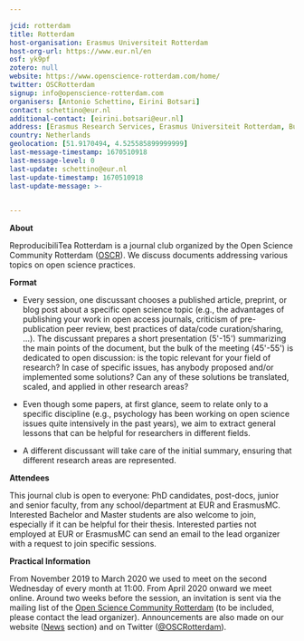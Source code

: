 ```yaml
---

jcid: rotterdam
title: Rotterdam
host-organisation: Erasmus Universiteit Rotterdam
host-org-url: https://www.eur.nl/en
osf: yk9pf
zotero: null
website: https://www.openscience-rotterdam.com/home/
twitter: OSCRotterdam
signup: info@openscience-rotterdam.com
organisers: [Antonio Schettino, Eirini Botsari]
contact: schettino@eur.nl
additional-contact: [eirini.botsari@eur.nl]
address: [Erasmus Research Services, Erasmus Universiteit Rotterdam, Burgemeester Oudlaan 50, 3062 PA Rotterdam]
country: Netherlands
geolocation: [51.9170494, 4.525585899999999]
last-message-timestamp: 1670510918
last-message-level: 0
last-update: schettino@eur.nl
last-update-timestamp: 1670510918
last-update-message: >-
  

---
```


**About**

ReproducibiliTea Rotterdam is a journal club organized by the Open Science Community Rotterdam ([OSCR](http://www.openscience-rotterdam.com/home/)). We discuss documents addressing various topics on open science practices.

**Format**

- Every session, one discussant chooses a published article, preprint, or blog post about a specific open science topic (e.g., the advantages of publishing your work in open access journals, criticism of pre-publication peer review, best practices of data/code curation/sharing, ...). The discussant prepares a short presentation (5'-15') summarizing the main points of the document, but the bulk of the meeting (45'-55') is dedicated to open discussion: is the topic relevant for your field of research? In case of specific issues, has anybody proposed and/or implemented some solutions? Can any of these solutions be translated, scaled, and applied in other research areas?

- Even though some papers, at first glance, seem to relate only to a specific discipline (e.g., psychology has been working on open science issues quite intensively in the past years), we aim to extract general lessons that can be helpful for researchers in different fields.

- A different discussant will take care of the initial summary, ensuring that different research areas are represented.

**Attendees**

This journal club is open to everyone: PhD candidates, post-docs, junior and senior faculty, from any school/department at EUR and ErasmusMC. Interested Bachelor and Master students are also welcome to join, especially if it can be helpful for their thesis.
Interested parties not employed at EUR or ErasmusMC can send an email to the lead organizer with a request to join specific sessions.  

**Practical Information**

From November 2019 to March 2020 we used to meet on the second Wednesday of every month at 11:00. From April 2020 onward we meet online. Around two weeks before the session, an invitation is sent via the mailing list of the [Open Science Community Rotterdam](https://www.openscience-rotterdam.com/home/) (to be included, please contact the lead organizer). Announcements are also made on our website ([News](https://www.openscience-rotterdam.com/categories/news/) section) and on Twitter ([@OSCRotterdam](https://twitter.com/OSCRotterdam)).
